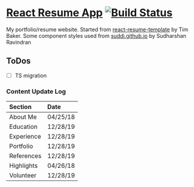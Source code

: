 # [React Resume App](https://donstolz.tech/) [![Build Status](https://travis-ci.org/donald-stolz/resume.svg?branch=master)](https://travis-ci.org/donald-stolz/resume)

My portfolio/resume website. Started from [react-resume-template](https://github.com/tbakerx/react-resume-template) by Tim Baker. Some component styles used from [suddi.github.io](https://github.com/suddi/suddi.github.io) by Sudharshan Ravindran

## ToDos

-   [ ] TS migration


### Content Update Log

| Section    | Date     |
| :--------- | :------- |
| About Me   | 04/25/18 |
| Education  | 12/28/19 |
| Experience | 12/28/19 |
| Portfolio  | 12/28/19 |
| References | 12/28/19 |
| Highlights | 04/26/18 |
| Volunteer  | 12/28/19 |


